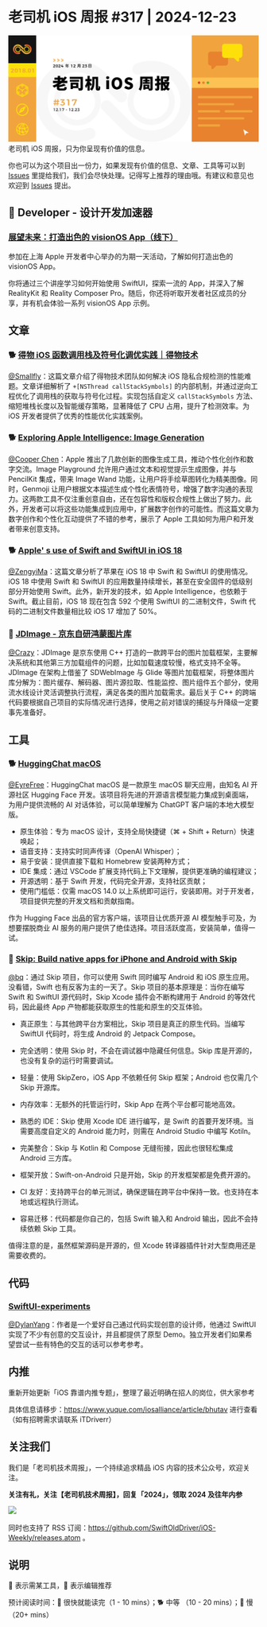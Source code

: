 # 老司机 iOS 周报 #317 | 2024-12-23

![ios-weekly](https://github.com/SwiftOldDriver/iOS-Weekly/blob/master/assets/weekly-header/317.jpg?raw=true)
老司机 iOS 周报，只为你呈现有价值的信息。

你也可以为这个项目出一份力，如果发现有价值的信息、文章、工具等可以到 [Issues](https://github.com/SwiftOldDriver/iOS-Weekly/issues) 里提给我们，我们会尽快处理。记得写上推荐的理由哦。有建议和意见也欢迎到 [Issues](https://github.com/SwiftOldDriver/iOS-Weekly/issues) 提出。

##  Developer - 设计开发加速器

### [展望未来：打造出色的 visionOS App（线下）](https://developer.apple.com/events/view/F7QL84UKJV/dashboard)

参加在上海 Apple 开发者中心举办的为期一天活动，了解如何打造出色的 visionOS App。

你将通过三个讲座学习如何开始使用 SwiftUI，探索一流的 App，并深入了解 RealityKit 和 Reality Composer Pro。随后，你还将听取开发者社区成员的分享，并有机会体验一系列 visionOS App 示例。

## 文章

### 🐕 [得物 iOS 函数调用栈及符号化调优实践｜得物技术](https://mp.weixin.qq.com/s/KSAZRfqYmBPuooXJM5qn0A)

[@Smallfly](https://github.com/iostalks)：这篇文章介绍了得物技术团队如何解决 iOS 隐私合规检测的性能难题。文章详细解析了 `+[NSThread callStackSymbols]` 的内部机制，并通过逆向工程优化了调用栈的获取与符号化过程。实现包括自定义 `callStackSymbols` 方法、缩短堆栈长度以及智能缓存策略，显著降低了 CPU 占用，提升了检测效率。为 iOS 开发者提供了优秀的性能优化实践案例。

### 🐕 [Exploring Apple Intelligence: Image Generation](https://www.createwithswift.com/exploring-apple-intelligence-image-generation/)

[@Cooper Chen](https://github.com/cjlcooper)：Apple 推出了几款创新的图像生成工具，推动个性化创作和数字交流。Image Playground 允许用户通过文本和视觉提示生成图像，并与 PencilKit 集成，带来 Image Wand 功能，让用户将手绘草图转化为精美图像。同时，Genmoji 让用户根据文本描述生成个性化表情符号，增强了数字沟通的表现力。这两款工具不仅注重创意自由，还在包容性和版权合规性上做出了努力。此外，开发者可以将这些功能集成到应用中，扩展数字创作的可能性。而这篇文章为数字创作和个性化互动提供了不错的参考，展示了 Apple 工具如何为用户和开发者带来创意支持。

### 🐕 [Apple' s use of Swift and SwiftUI in iOS 18](https://blog.timac.org/2024/1208-state-of-swift-and-swiftui-ios18/)

[@ZengyiMa](https://github.com/ZengyiMa)：这篇文章分析了苹果在 iOS 18 中 Swift 和 SwiftUI 的使用情况。iOS 18 中使用 Swift 和 SwiftUI 的应用数量持续增长，甚至在安全固件的低级别部分开始使用 Swift。此外，新开发的技术，如 Apple Intelligence，也依赖于 Swift。截止目前，iOS 18 现在包含 592 个使用 SwiftUI 的二进制文件，Swift 代码的二进制文件数量相比较 iOS 17 增加了 50%。

### 🐎 [JDImage - 京东自研鸿蒙图片库](https://juejin.cn/post/7444800867030286371)

[@Crazy](https://github.com/jiyan135960)：JDImage 是京东使用 C++ 打造的一款跨平台的图片加载框架，主要解决系统和其他第三方加载组件的问题，比如加载速度较慢，格式支持不全等。JDImage 在架构上借鉴了 SDWebImage 与 Glide 等图片加载框架，将整体图片库分解为：图片缓存、解码器、图片源拉取、性能监控、图片组件五个部分，使用流水线设计灵活调整执行流程，满足各类的图片加载需求。最后关于 C++ 的跨端代码要根据自己项目的实际情况进行选择，使用之前对错误的捕捉与升降级一定要事先准备好。

## 工具

### 🐕 [HuggingChat macOS](https://github.com/huggingface/chat-macOS)

[@EyreFree](https://github.com/EyreFree)：HuggingChat macOS 是一款原生 macOS 聊天应用，由知名 AI 开源社区 Hugging Face 开发。该项目将先进的开源语言模型能力集成到桌面端，为用户提供流畅的 AI 对话体验，可以简单理解为 ChatGPT 客户端的本地大模型版。

- 原生体验：专为 macOS 设计，支持全局快捷键（⌘ + Shift + Return）快速唤起；
- 语音支持：支持实时同声传译（OpenAI Whisper）；
- 易于安装：提供直接下载和 Homebrew 安装两种方式；
- IDE 集成：通过 VSCode 扩展支持代码上下文理解，提供更准确的编程建议；
- 开源透明：基于 Swift 开发，代码完全开源，支持社区贡献；
- 使用门槛低：仅需 macOS 14.0 以上系统即可运行，安装即用。对于开发者，项目提供完整的开发文档和贡献指南。

作为 Hugging Face 出品的官方客户端，该项目让优质开源 AI 模型触手可及，为想要摆脱商业 AI 服务的用户提供了绝佳选择。项目活跃度高，安装简单，值得一试。

### 🐢 [Skip: Build native apps for iPhone and Android with Skip](https://skip.tools)

[@bq](https://github.com/bqlin)：通过 Skip 项目，你可以使用 Swift 同时编写 Android 和 iOS 原生应用。没看错，Swift 也有反客为主的一天了。Skip 项目的基本原理是：当你在编写 Swift 和 SwiftUI 源代码时，Skip Xcode 插件会不断构建用于 Android 的等效代码，因此最终 App 产物都能获取原生的性能和原生的交互体验。

- 真正原生：与其他跨平台方案相比，Skip 项目是真正的原生代码。当编写 SwiftUI 代码时，将生成 Android 的 Jetpack Compose。

- 完全透明：使用 Skip 时，不会在调试器中隐藏任何信息。Skip 库是开源的，也没有复杂的运行时需要调试。

- 轻量：使用 SkipZero，iOS App 不依赖任何 Skip 框架；Android 也仅需几个 Skip 开源库。

- 内存效率：无额外的托管运行时，Skip App 在两个平台都可能地高效。

- 熟悉的 IDE：Skip 使用 Xcode IDE 进行编写，是 Swift 的首要开发环境。当需要高度自定义的 Android 能力时，则需在 Android Studio 中编写 Kotiln。

- 完美整合：Skip 与 Kotlin 和 Compose 无缝衔接，因此也很轻松集成 Android 三方库。

- 框架开放：Swift-on-Android 只是开始，Skip 的开发框架都是免费开源的。

- CI 友好：支持跨平台的单元测试，确保逻辑在跨平台中保持一致。也支持在本地或远程执行测试。

- 容易迁移：代码都是你自己的，包括 Swift 输入和 Android 输出，因此不会持续依赖 Skip 工具。


值得注意的是，虽然框架源码是开源的，但 Xcode 转译器插件针对大型商用还是需要收费的。

## 代码

### [SwiftUI-experiments](https://github.com/mikelikesdesign/SwiftUI-experiments)

[@DylanYang](https://github.com/Dylan19Yang)：作者是一个爱好自己通过代码实现创意的设计师，他通过 SwiftUI 实现了不少有创意的交互设计，并且都提供了原型 Demo。独立开发者们如果希望尝试一些有特色的交互的话可以参考参考。

## 内推

重新开始更新「iOS 靠谱内推专题」，整理了最近明确在招人的岗位，供大家参考

具体信息请移步：https://www.yuque.com/iosalliance/article/bhutav 进行查看（如有招聘需求请联系 iTDriverr）

## 关注我们

我们是「老司机技术周报」，一个持续追求精品 iOS 内容的技术公众号，欢迎关注。

**关注有礼，关注【老司机技术周报】，回复「2024」，领取 2024 及往年内参**

![](https://github.com/SwiftOldDriver/iOS-Weekly/blob/master/assets/qrcode_for_wechat.jpg?raw=true)

同时也支持了 RSS 订阅：https://github.com/SwiftOldDriver/iOS-Weekly/releases.atom 。

## 说明

🚧 表示需某工具，🌟 表示编辑推荐

预计阅读时间：🐎 很快就能读完（1 - 10 mins）；🐕 中等 （10 - 20 mins）；🐢 慢（20+ mins）
